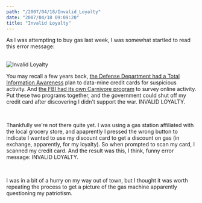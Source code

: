 ```yaml
---
path: "/2007/04/18/Invalid_Loyalty" 
date: "2007/04/18 09:09:20" 
title: "Invalid Loyalty" 
---
```

<p>As I was attempting to buy gas last week, I was somewhat startled to read this error message:</p><br><img src="http://typewriting.org/image/article/content/invalid_loyalty.jpg" alt="Invalid Loyalty" /><br><p>You may recall a few years back, <a href="http://news.com.com/2100-1023-980889.html">the Defense Department had a Total Information Awareness</a> plan to data-mine credit cards for suspicious activity. And <a href="http://www.wired.com/politics/law/news/2001/08/45798">the FBI had its own Carnivore program</a> to survey online activity. Put these two programs together, and the government could shut off my credit card after discovering I didn't support the war. INVALID LOYALTY.</p><br><p>Thankfully we're not there quite yet. I was using a gas station affiliated with the local grocery store, and apaprently I pressed the wrong button to indicate I wanted to use my discount card to get a discount on gas (in exchange, apparently, for my loyalty). So when prompted to scan my card, I scanned my credit card. And the result was this, I think, funny error message: INVALID LOYALTY.</p><br><p>I was in a bit of a hurry on my way out of town, but I thought it was worth repeating the process to get a picture of the gas machine apparently questioning my patriotism.</p>